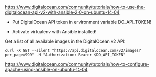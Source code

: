 https://www.digitalocean.com/community/tutorials/how-to-use-the-digitalocean-api-v2-with-ansible-2-0-on-ubuntu-14-04

* Put DigitalOcean API token in environment variable DO_API_TOKEN!

* Activate virtualenv with Ansible installed!

Get a list of all available images in the DigitalOcean v2 API:
```
curl -X GET --silent "https://api.digitalocean.com/v2/images?per_page=999" -H "Authorization: Bearer $DO_API_TOKEN"
```

https://www.digitalocean.com/community/tutorials/how-to-configure-apache-using-ansible-on-ubuntu-14-04

